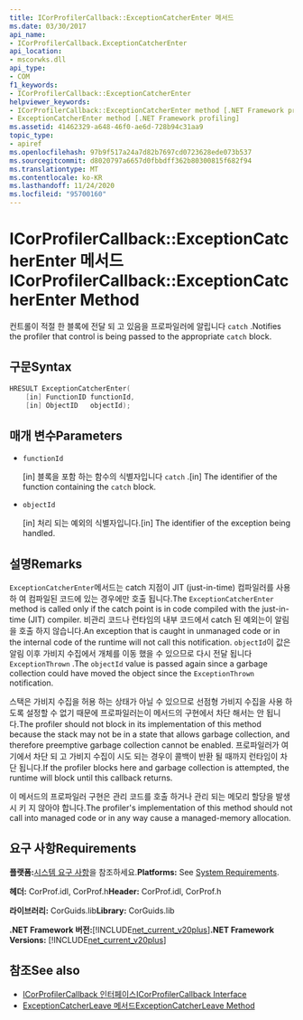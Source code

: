 ```yaml
---
title: ICorProfilerCallback::ExceptionCatcherEnter 메서드
ms.date: 03/30/2017
api_name:
- ICorProfilerCallback.ExceptionCatcherEnter
api_location:
- mscorwks.dll
api_type:
- COM
f1_keywords:
- ICorProfilerCallback::ExceptionCatcherEnter
helpviewer_keywords:
- ICorProfilerCallback::ExceptionCatcherEnter method [.NET Framework profiling]
- ExceptionCatcherEnter method [.NET Framework profiling]
ms.assetid: 41462329-a648-46f0-ae6d-728b94c31aa9
topic_type:
- apiref
ms.openlocfilehash: 97b9f517a24a7d82b7697cd0723628ede073b537
ms.sourcegitcommit: d8020797a6657d0fbbdff362b80300815f682f94
ms.translationtype: MT
ms.contentlocale: ko-KR
ms.lasthandoff: 11/24/2020
ms.locfileid: "95700160"
---
```

# <a name="icorprofilercallbackexceptioncatcherenter-method"></a><span data-ttu-id="d4369-102">ICorProfilerCallback::ExceptionCatcherEnter 메서드</span><span class="sxs-lookup"><span data-stu-id="d4369-102">ICorProfilerCallback::ExceptionCatcherEnter Method</span></span>

<span data-ttu-id="d4369-103">컨트롤이 적절 한 블록에 전달 되 고 있음을 프로파일러에 알립니다 `catch` .</span><span class="sxs-lookup"><span data-stu-id="d4369-103">Notifies the profiler that control is being passed to the appropriate `catch` block.</span></span>  
  
## <a name="syntax"></a><span data-ttu-id="d4369-104">구문</span><span class="sxs-lookup"><span data-stu-id="d4369-104">Syntax</span></span>  
  
```cpp  
HRESULT ExceptionCatcherEnter(  
    [in] FunctionID functionId,  
    [in] ObjectID   objectId);  
```  
  
## <a name="parameters"></a><span data-ttu-id="d4369-105">매개 변수</span><span class="sxs-lookup"><span data-stu-id="d4369-105">Parameters</span></span>

- `functionId`

  <span data-ttu-id="d4369-106">\[in] 블록을 포함 하는 함수의 식별자입니다 `catch` .</span><span class="sxs-lookup"><span data-stu-id="d4369-106">\[in] The identifier of the function containing the `catch` block.</span></span>
  
- `objectId`

  <span data-ttu-id="d4369-107">\[in] 처리 되는 예외의 식별자입니다.</span><span class="sxs-lookup"><span data-stu-id="d4369-107">\[in] The identifier of the exception being handled.</span></span>

## <a name="remarks"></a><span data-ttu-id="d4369-108">설명</span><span class="sxs-lookup"><span data-stu-id="d4369-108">Remarks</span></span>  

 <span data-ttu-id="d4369-109">`ExceptionCatcherEnter`메서드는 catch 지점이 JIT (just-in-time) 컴파일러를 사용 하 여 컴파일된 코드에 있는 경우에만 호출 됩니다.</span><span class="sxs-lookup"><span data-stu-id="d4369-109">The `ExceptionCatcherEnter` method is called only if the catch point is in code compiled with the just-in-time (JIT) compiler.</span></span> <span data-ttu-id="d4369-110">비관리 코드나 런타임의 내부 코드에서 catch 된 예외는이 알림을 호출 하지 않습니다.</span><span class="sxs-lookup"><span data-stu-id="d4369-110">An exception that is caught in unmanaged code or in the internal code of the runtime will not call this notification.</span></span> <span data-ttu-id="d4369-111">`objectId`이 값은 알림 이후 가비지 수집에서 개체를 이동 했을 수 있으므로 다시 전달 됩니다 `ExceptionThrown` .</span><span class="sxs-lookup"><span data-stu-id="d4369-111">The `objectId` value is passed again since a garbage collection could have moved the object since the `ExceptionThrown` notification.</span></span>  
  
 <span data-ttu-id="d4369-112">스택은 가비지 수집을 허용 하는 상태가 아닐 수 있으므로 선점형 가비지 수집을 사용 하도록 설정할 수 없기 때문에 프로파일러는이 메서드의 구현에서 차단 해서는 안 됩니다.</span><span class="sxs-lookup"><span data-stu-id="d4369-112">The profiler should not block in its implementation of this method because the stack may not be in a state that allows garbage collection, and therefore preemptive garbage collection cannot be enabled.</span></span> <span data-ttu-id="d4369-113">프로파일러가 여기에서 차단 되 고 가비지 수집이 시도 되는 경우이 콜백이 반환 될 때까지 런타임이 차단 됩니다.</span><span class="sxs-lookup"><span data-stu-id="d4369-113">If the profiler blocks here and garbage collection is attempted, the runtime will block until this callback returns.</span></span>  
  
 <span data-ttu-id="d4369-114">이 메서드의 프로파일러 구현은 관리 코드를 호출 하거나 관리 되는 메모리 할당을 발생 시 키 지 않아야 합니다.</span><span class="sxs-lookup"><span data-stu-id="d4369-114">The profiler's implementation of this method should not call into managed code or in any way cause a managed-memory allocation.</span></span>  
  
## <a name="requirements"></a><span data-ttu-id="d4369-115">요구 사항</span><span class="sxs-lookup"><span data-stu-id="d4369-115">Requirements</span></span>  

 <span data-ttu-id="d4369-116">**플랫폼:**[시스템 요구 사항](../../get-started/system-requirements.md)을 참조하세요.</span><span class="sxs-lookup"><span data-stu-id="d4369-116">**Platforms:** See [System Requirements](../../get-started/system-requirements.md).</span></span>  
  
 <span data-ttu-id="d4369-117">**헤더:** CorProf.idl, CorProf.h</span><span class="sxs-lookup"><span data-stu-id="d4369-117">**Header:** CorProf.idl, CorProf.h</span></span>  
  
 <span data-ttu-id="d4369-118">**라이브러리:** CorGuids.lib</span><span class="sxs-lookup"><span data-stu-id="d4369-118">**Library:** CorGuids.lib</span></span>  
  
 <span data-ttu-id="d4369-119">**.NET Framework 버전:**[!INCLUDE[net_current_v20plus](../../../../includes/net-current-v20plus-md.md)]</span><span class="sxs-lookup"><span data-stu-id="d4369-119">**.NET Framework Versions:** [!INCLUDE[net_current_v20plus](../../../../includes/net-current-v20plus-md.md)]</span></span>  
  
## <a name="see-also"></a><span data-ttu-id="d4369-120">참조</span><span class="sxs-lookup"><span data-stu-id="d4369-120">See also</span></span>

- [<span data-ttu-id="d4369-121">ICorProfilerCallback 인터페이스</span><span class="sxs-lookup"><span data-stu-id="d4369-121">ICorProfilerCallback Interface</span></span>](icorprofilercallback-interface.md)
- [<span data-ttu-id="d4369-122">ExceptionCatcherLeave 메서드</span><span class="sxs-lookup"><span data-stu-id="d4369-122">ExceptionCatcherLeave Method</span></span>](icorprofilercallback-exceptioncatcherleave-method.md)
